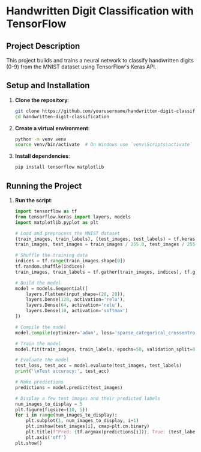 # Handwritten Digit Classification with TensorFlow

## Project Description
This project builds and trains a neural network to classify handwritten digits (0-9) from the MNIST dataset using TensorFlow's Keras API.

## Setup and Installation

1. **Clone the repository**:
    ```sh
    git clone https://github.com/yourusername/handwritten-digit-classification.git
    cd handwritten-digit-classification
    ```

2. **Create a virtual environment**:
    ```sh
    python -m venv venv
    source venv/bin/activate  # On Windows use `venv\Scripts\activate`
    ```

3. **Install dependencies**:
    ```sh
    pip install tensorflow matplotlib
    ```

## Running the Project

1. **Run the script**:
    ```python
    import tensorflow as tf
    from tensorflow.keras import layers, models
    import matplotlib.pyplot as plt

    # Load and preprocess the MNIST dataset
    (train_images, train_labels), (test_images, test_labels) = tf.keras.datasets.mnist.load_data()
    train_images, test_images = train_images / 255.0, test_images / 255.0

    # Shuffle the training data
    indices = tf.range(train_images.shape[0])
    tf.random.shuffle(indices)
    train_images, train_labels = tf.gather(train_images, indices), tf.gather(train_labels, indices)

    # Build the model
    model = models.Sequential([
        layers.Flatten(input_shape=(28, 28)),
        layers.Dense(128, activation='relu'),
        layers.Dense(64, activation='relu'),
        layers.Dense(10, activation='softmax')
    ])

    # Compile the model
    model.compile(optimizer='adam', loss='sparse_categorical_crossentropy', metrics=['accuracy'])

    # Train the model
    model.fit(train_images, train_labels, epochs=50, validation_split=0.2)

    # Evaluate the model
    test_loss, test_acc = model.evaluate(test_images, test_labels)
    print('\nTest accuracy:', test_acc)

    # Make predictions
    predictions = model.predict(test_images)

    # Display a few test images and their predicted labels
    num_images_to_display = 5
    plt.figure(figsize=(10, 5))
    for i in range(num_images_to_display):
        plt.subplot(1, num_images_to_display, i+1)
        plt.imshow(test_images[i], cmap=plt.cm.binary)
        plt.title(f"Pred: {tf.argmax(predictions[i])}, True: {test_labels[i]}")
        plt.axis('off')
    plt.show()
    ```
